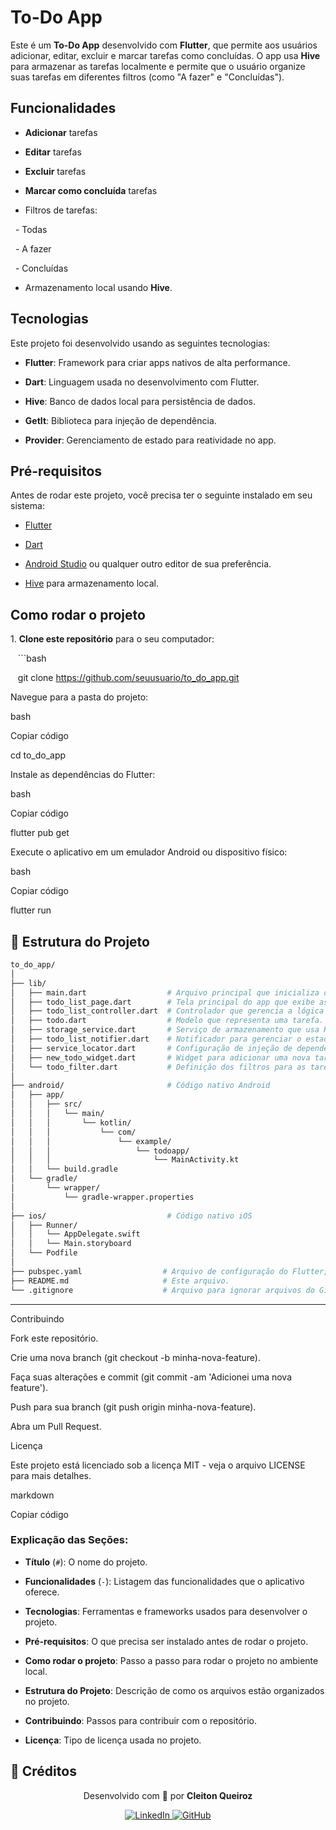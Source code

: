 # To-Do App

Este é um **To-Do App** desenvolvido com **Flutter**, que permite aos usuários adicionar, editar, excluir e marcar tarefas como concluídas. O app usa **Hive** para armazenar as tarefas localmente e permite que o usuário organize suas tarefas em diferentes filtros (como "A fazer" e "Concluídas").

## Funcionalidades

- **Adicionar** tarefas

- **Editar** tarefas

- **Excluir** tarefas

- **Marcar como concluída** tarefas

- Filtros de tarefas:

  - Todas

  - A fazer

  - Concluídas

- Armazenamento local usando **Hive**.

## Tecnologias

Este projeto foi desenvolvido usando as seguintes tecnologias:

- **Flutter**: Framework para criar apps nativos de alta performance.

- **Dart**: Linguagem usada no desenvolvimento com Flutter.

- **Hive**: Banco de dados local para persistência de dados.

- **GetIt**: Biblioteca para injeção de dependência.

- **Provider**: Gerenciamento de estado para reatividade no app.

## Pré-requisitos

Antes de rodar este projeto, você precisa ter o seguinte instalado em seu sistema:

- [Flutter](https://flutter.dev/docs/get-started/install)

- [Dart](https://dart.dev/get-dart)

- [Android Studio](https://developer.android.com/studio) ou qualquer outro editor de sua preferência.

- [Hive](https://pub.dev/packages/hive) para armazenamento local.

## Como rodar o projeto

1\. **Clone este repositório** para o seu computador:

   ```bash

   git clone https://github.com/seuusuario/to_do_app.git

Navegue para a pasta do projeto:

bash

Copiar código

cd to_do_app

Instale as dependências do Flutter:

bash

Copiar código

flutter pub get

Execute o aplicativo em um emulador Android ou dispositivo físico:

bash

Copiar código

flutter run

## 📁 Estrutura do Projeto

```bash
to_do_app/
│
├── lib/
│   ├── main.dart                  # Arquivo principal que inicializa o app.
│   ├── todo_list_page.dart        # Tela principal do app que exibe as tarefas.
│   ├── todo_list_controller.dart  # Controlador que gerencia a lógica de tarefas.
│   ├── todo.dart                  # Modelo que representa uma tarefa.
│   ├── storage_service.dart       # Serviço de armazenamento que usa Hive para persistência de dados.
│   ├── todo_list_notifier.dart    # Notificador para gerenciar o estado das tarefas.
│   ├── service_locator.dart       # Configuração de injeção de dependência com GetIt.
│   ├── new_todo_widget.dart       # Widget para adicionar uma nova tarefa.
│   └── todo_filter.dart           # Definição dos filtros para as tarefas (ex: Todas, A fazer, Concluídas).
│
├── android/                       # Código nativo Android
│   ├── app/
│   │   ├── src/
│   │   │   └── main/
│   │   │       └── kotlin/
│   │   │           └── com/
│   │   │               └── example/
│   │   │                   └── todoapp/
│   │   │                       └── MainActivity.kt
│   │   └── build.gradle
│   └── gradle/
│       └── wrapper/
│           └── gradle-wrapper.properties
│
├── ios/                           # Código nativo iOS
│   ├── Runner/
│   │   └── AppDelegate.swift
│   │   └── Main.storyboard
│   └── Podfile
│
├── pubspec.yaml                  # Arquivo de configuração do Flutter, dependências e assets.
├── README.md                     # Este arquivo.
└── .gitignore                    # Arquivo para ignorar arquivos do Git (ex: build, .dart_tool, etc.).

```
---

Contribuindo

Fork este repositório.

Crie uma nova branch (git checkout -b minha-nova-feature).

Faça suas alterações e commit (git commit -am 'Adicionei uma nova feature').

Push para sua branch (git push origin minha-nova-feature).

Abra um Pull Request.

Licença

Este projeto está licenciado sob a licença MIT - veja o arquivo LICENSE para mais detalhes.

markdown

Copiar código

### **Explicação das Seções:**

- **Título** (`#`): O nome do projeto.

- **Funcionalidades** (`-`): Listagem das funcionalidades que o aplicativo oferece.

- **Tecnologias**: Ferramentas e frameworks usados para desenvolver o projeto.

- **Pré-requisitos**: O que precisa ser instalado antes de rodar o projeto.

- **Como rodar o projeto**: Passo a passo para rodar o projeto no ambiente local.

- **Estrutura do Projeto**: Descrição de como os arquivos estão organizados no projeto.

- **Contribuindo**: Passos para contribuir com o repositório.

- **Licença**: Tipo de licença usada no projeto.

## 📇 Créditos

<p align="center">
  Desenvolvido com 💙 por <strong>Cleiton Queiroz</strong>
</p>

<p align="center">
  <a href="https://www.linkedin.com/in/cleitonqueiroz-dev" target="_blank">
    <img src="https://img.shields.io/badge/-LinkedIn-0A66C2?style=for-the-badge&logo=linkedin&logoColor=white" alt="LinkedIn">
  </a>
  <a href="https://github.com/CleitonQ" target="_blank">
    <img src="https://img.shields.io/badge/-GitHub-181717?style=for-the-badge&logo=github&logoColor=white" alt="GitHub">
  </a>
